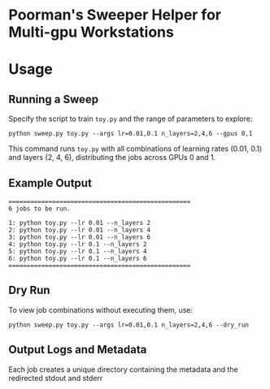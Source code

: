 # Poorman's Sweeper Helper for Multi-gpu Workstations


# Usage

## Running a Sweep
Specify the script to train `toy.py` and the range of parameters to explore:

```{bash}
python sweep.py toy.py --args lr=0.01,0.1 n_layers=2,4,6 --gpus 0,1
```

This command runs `toy.py` with all combinations of learning rates (0.01, 0.1) and layers (2, 4, 6), distributing the jobs across GPUs 0 and 1.

## Example Output
```{bash}
==================================================
6 jobs to be run.

1: python toy.py --lr 0.01 --n_layers 2
2: python toy.py --lr 0.01 --n_layers 4
3: python toy.py --lr 0.01 --n_layers 6
4: python toy.py --lr 0.1 --n_layers 2
5: python toy.py --lr 0.1 --n_layers 4
6: python toy.py --lr 0.1 --n_layers 6
==================================================
```
## Dry Run
To view job combinations without executing them, use:

```{bash}
python sweep.py toy.py --args lr=0.01,0.1 n_layers=2,4,6 --dry_run
```
## Output Logs and Metadata
Each job creates a unique directory containing the metadata and the redirected stdout and stderr
